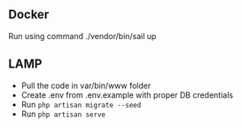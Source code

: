 
## Docker

Run using command ./vendor/bin/sail up

## LAMP
- Pull the code in var/bin/www folder
- Create .env from .env.example with proper DB credentials
- Run `php artisan migrate --seed`
- Run `php artisan serve`
